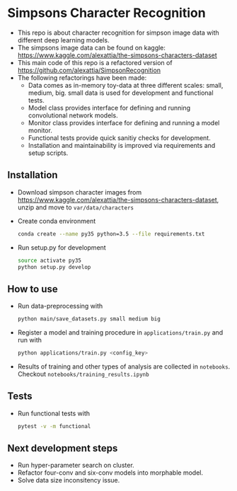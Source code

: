 # Simpsons Character Recognition
- This repo is about character recognition for simpson image data with different deep learning models.
- The simpsons image data can be found on kaggle:  https://www.kaggle.com/alexattia/the-simpsons-characters-dataset
- This main code of this repo is a refactored version of https://github.com/alexattia/SimpsonRecognition
- The following refactorings have been made:
    - Data comes as in-memory toy-data at three different scales: small, medium, big. small data is used for development and functional tests.
    - Model class provides interface for defining and running convolutional network models.
    - Monitor class provides interface for defining and running a model monitor. 
    - Functional tests provide quick sanitiy checks for development.
    - Installation and maintainability is improved via requirements and setup scripts.

## Installation
- Download simpson character images from https://www.kaggle.com/alexattia/the-simpsons-characters-dataset, unzip and move to
    `var/data/characters`

- Create conda environment
    ```bash
    conda create --name py35 python=3.5 --file requirements.txt
    ```

- Run setup.py for development
    ```bash
    source activate py35
    python setup.py develop
    ```

## How to use
- Run data-preprocessing with
    ```bash
    python main/save_datasets.py small medium big
    ```

- Register a model and training procedure in `applications/train.py` and run with
    ```bash
    python applications/train.py <config_key>
    ```

- Results of training and other types of analysis are collected in `notebooks`. Checkout `notebooks/training_results.ipynb`

## Tests
- Run functional tests with
    ```bash
    pytest -v -m functional
    ```
    
## Next development steps
- Run hyper-parameter search on cluster. 
- Refactor four-conv and six-conv models into morphable model. 
- Solve data size inconsitency issue.
